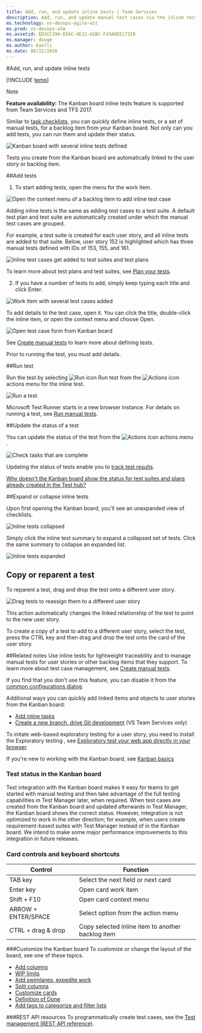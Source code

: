 ```yaml
---
title: Add, run, and update inline tests | Team Services  
description: Add, run, and update manual test cases via the inline test feature on your Kanban board for lightweight tracking and traceability when working in Visual Studio Team Services (VSTS)    
ms.technology: vs-devops-agile-wit
ms.prod: vs-devops-alm
ms.assetid: ED3CC394-EE6C-4E12-A2BC-F43A0EE17318  
ms.manager: douge
ms.author: kaelli
ms.date: 08/22/2016
---
```


#Add, run, and update inline tests

[!INCLUDE [temp](../_shared/dev15-and-ts-version-header.md)]  

>[!NOTE]  
><b>Feature availability: </b>The Kanban board inline tests feature is supported from Team Services and TFS 2017.   

Similar to [task checklists](add-task-checklists.md), you can quickly define inline tests, or a set of manual tests, for a backlog item from your Kanban board. Not only can you add tests, you can run them and update their status.    

![Kanban board with several inline tests defined](_img/i-test-board-intro.png)

Tests you create from the Kanban board are automatically linked to the user story or backlog item.  
 
##Add tests  

1. To start adding tests, open the menu for the work item.  

  ![Open the context menu of a backlog item to add inline test case](_img/i-test-add-test.png)  

  Adding inline tests is the same as adding test cases to a test suite. A default test plan and test suite are automatically created under which the manual test cases are grouped.  

  For example, a test suite is created for each user story, and all inline tests are added to that suite. Below, user story 152 is highlighted which has three manual tests defined with IDs of 153, 155, and 161.  

  ![Inline test cases get added to test suites and test plans](_img/i-test-plan-suite.png)  

  To learn more about test plans and test suites, see [Plan your tests](../../test/manual-exploratory-testing/getting-started/create-a-test-plan.md).  

2. If you have a number of tests to add, simply keep typing each title and click Enter. 

  ![Work item with several test cases added](_img/i-test-story-with-3-inline-tests.png)  


To add details to the test case, open it. You can click the title, double-click the inline item, or open the context menu and choose Open. 

![Open test case form from Kanban board](_img/i-test-case-form.png)

See [Create manual tests](../../test/manual-exploratory-testing/getting-started/create-test-cases.md) to learn more about defining tests. 

Prior to running the test, you must add details. 

##Run test 

Run the test by selecting ![Run icon](../_img/icons/run_query.png) Run test from the ![Actions icon](../_img/icons/actions-icon.png) actions menu for the inline test.  

![Run a test](_img/i-test-run-test.png)  

Microsoft Test Runner starts in a new browser instance. For details on running a test, see [Run manual tests](../../test/manual-exploratory-testing/getting-started/run-manual-tests.md).


##Update the status of a test  

You can update the status of the test from the ![Actions icon](../_img/icons/actions-icon.png) actions menu . 

![Check tasks that are complete](_img/i-test-update-status.png)
 
Updating the status of tests enable you to [track test results](../../test/manual-exploratory-testing/getting-started/track-test-status.md).  

[Why doesn't the Kanban board show the status for test suites and plans already created in the Test hub?](#test-status-kanban)

##Expand or collapse inline tests  

Upon first opening the Kanban board, you'll see an unexpanded view of checklists.

![Inline tests collapsed](_img/i-test-open-board-collapsed-tests.png)

Simply click the inline test summary to expand a collapsed set of tests. Click the same summary to collapse an expanded list. 

![Inline tests expanded](_img/i-test-expanded-test-list.png)

## Copy or reparent a test 


To reparent a test, drag and drop the test onto a different user story.    

![Drag tests to reassign them to a different user story ](_img/i-test-drag-reparent.png)  

This action automatically changes the linked relationship of the test to point to the new user story. 

To create a copy of a test to add to a different user story, select the test, press the CTRL key and then drag and drop the test onto the card of the user story.  



##Related notes
Use inline tests for lightweight traceability and to manage manual tests for user stories or other backlog items that they support. To learn more about test case management, see [Create manual tests](../../test/manual-exploratory-testing/getting-started/create-test-cases.md).  

If you find that you don't use this feature, you can disable it from the [common configurations dialog](../customize/customize-cards.md#annotations). 

Additional ways you can quickly add linked items and objects to user stories from the Kanban board:
- [Add inline tasks](add-task-checklists.md)
- [Create a new branch, drive Git development](../backlogs/connect-work-items-to-git-dev-ops.md) (VS Team Services only)

To initate web-based exploratory testing for a user story, you need to install the Exploratory testing , see [Exploratory test your web app directly in your browser](../../test/manual-exploratory-testing/getting-started/perform-exploratory-tests.md).

If you're new to working with the Kanban board, see [Kanban basics](kanban-basics.md)

<a name="test-status-kanban"></a>
### Test status in the Kanban board

Test integration with the Kanban board makes it easy for teams to get started with manual testing and then take advantage of the full testing capabilities in Test Manager later, when required. When test cases are created from the Kanban board and updated afterwards in Test Manager, the Kanban board shows the correct status. However, integration is not optimized to work in the other direction; for example, when users create requirement-based suites with Test Manager instead of in the Kanban board. We intend to make some major performance improvements to this integration in future releases.

### Card controls and keyboard shortcuts

| Control                  | Function                      |
|--------------------------|-------------------------------|
| TAB key | Select the next field or next card |
| Enter key | Open card work item  |
| Shift + F10 | Open card context menu  |
| ARROW + ENTER/SPACE | Select option from the action menu |
| CTRL + drag & drop | Copy selected inline item to another backlog item | 


###Customize the Kanban board 
To customize or change the layout of the board, see one of these topics. 

* [Add columns](add-columns.md)  
* [WIP limits](wip-limits.md)  
* [Add swimlanes, expedite work](expedite-work.md)   
* [Split columns](split-columns.md)   
* [Customize cards](../customize/customize-cards.md)  
* [Definition of Done](definition-of-done.md)  
* [Add tags to categorize and filter lists](../track/add-tags-to-work-items.md)  

###REST API resources
To programmatically create test cases, see the [Test management (REST API reference)](https://www.visualstudio.com/integrate/api/test/overview).

<!---
TBD: https://marketplace.visualstudio.com/items/ms.vss-exploratorytesting-web 
-->

